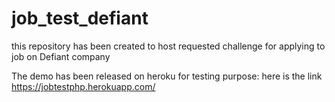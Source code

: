 # job_test_defiant
this repository has been created to host requested challenge for applying to job on Defiant company

The demo has been released on heroku for testing purpose: here is the link https://jobtestphp.herokuapp.com/
